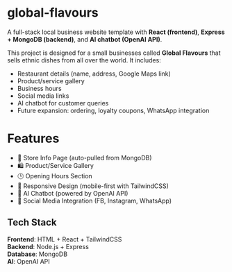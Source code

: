 # global-flavours 
A full-stack local business website template with **React (frontend)**, **Express + MongoDB (backend)**, and **AI chatbot (OpenAI API)**.  

This project is designed for a small businesses called **Global Flavours** that sells ethnic dishes from all over the world.
It includes:  
- Restaurant details (name, address, Google Maps link)  
- Product/service gallery  
- Business hours  
- Social media links  
- AI chatbot for customer queries  
- Future expansion: ordering, loyalty coupons, WhatsApp integration  


# Features
- 📍 Store Info Page (auto-pulled from MongoDB)  
- 🛍 Product/Service Gallery  
- 🕒 Opening Hours Section  
- 📱 Responsive Design (mobile-first with TailwindCSS)  
- 🤖 AI Chatbot (powered by OpenAI API)  
- 🔗 Social Media Integration (FB, Instagram, WhatsApp)  


## Tech Stack
**Frontend**: HTML + React + TailwindCSS  
**Backend**: Node.js + Express  
**Database**: MongoDB  
**AI**: OpenAI API  
